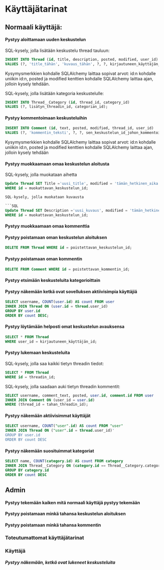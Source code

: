# Käyttäjätarinat

## Normaali käyttäjä: 

#### Pystyy aloittamaan uuden keskustelun

SQL-kysely, jolla lisätään keskustelu thread tauluun:

```SQL 
INSERT INTO Thread (id, title, description, posted, modified, user_id) 
VALUES (?, 'title_tähän', 'kuvaus_tähän', ?, ?, kirjautuneen_käyttäjän_id);
```

Kysymysmerkkien kohdalle SQLAlchemy laittaa sopivat arvot: id:n kohdalle uniikin id:n, posted ja modified kenttien kohdalle SQLAlchemy laittaa ajan, jolloin kysely tehdään.

SQL-kysely, jolla lisätään kategoria keskustelulle:

```SQL
INSERT INTO Thread__Category (id, thread_id, category_id)
VALUES (?, lisätyn_threadin_id, categorian_id);
```



#### Pystyy kommentoimaan keskusteluihin


```SQL
INSERT INTO Comment (id, text, posted, modified, thread_id, user_id) 
VALUES (?, 'kommentin_teksti', ?, ?, sen_keskustelun_id_johon_kommentoidaan, kirjautuneen_käyttäjän_id);
``` 

Kysymysmerkkien kohdalle SQLAlchemy laittaa sopivat arvot: id:n kohdalle uniikin id:n, posted ja modified kenttien kohdalle SQLAlchemy laittaa ajan, jolloin kysely tehdään



#### Pystyy muokkaamaan omaa keskustelun aloitusta

SQL-kysely, jolla muokataan aihetta

```SQL
Update Thread SET Title ='uusi_title', modified = 'tämän_hetkinen_aika' 
WHERE id = muokattavan_keskustelun_id;

SQL-kysely, jolla muokataan kuvausta

```SQL
Update Thread SET Description ='uusi_kuvaus', modified = 'tämän_hetkinen_aika' 
WHERE id = muokattavan_keskustelun_id;
```


#### Pystyy muokkaamaan omaa kommenttia

#### Pystyy poistamaan oman keskustelun aloituksen


```SQL 
DELETE FROM Thread WHERE id = poistettavan_keskustelun_id;
```


#### Pystyy poistamaan oman kommentin


```SQL 
DELETE FROM Comment WHERE id = poistettavan_kommentin_id;
```



#### Pystyy etsimään keskusteluita kategorioittain


#### Pystyy näkemään ketkä ovat sovelluksen aktiivisimpia käyttäjiä


```SQL 
SELECT username, COUNT(user.id) AS count FROM user 
INNER JOIN Thread ON (user.id = thread.user_id)
GROUP BY user.id 
ORDER BY count DESC;
```

#### Pystyy löytämään helposti omat keskustelun avauksensa


```SQL
SELECT * FROM Thread
WHERE user_id = kirjautuneen_käyttäjän_id;
```
#### Pystyy lukemaan keskusteluita

SQL-kysely, jolla saa kaikki tietyn threadin tiedot:

```SQL
SELECT * FROM Thread
WHERE id = threadin_id;
```

SQL-kysely, jolla saadaan auki tietyn threadin kommentit: 

```SQL
SELECT username, comment_text, posted, user.id, comment.id FROM user
INNER JOIN Comment ON (user_id = user.id)
WHERE (thread_id = tahan_threadin_id);
```

#### Pystyy näkemään aktiivisimmat käyttäjät

```SQL
SELECT username, COUNT("user".id) AS count FROM "user"
INNER JOIN Thread ON ("user".id = thread.user_id)'
GROUP BY user.id
ORDER BY count DESC
```

#### Pystyy näkemään suosituimmat kategoriat
```SQL
SELECT name, COUNT(category.id) AS count FROM category
INNER JOIN Thread__Category ON (category.id == Thread__Category.category_id)
GROUP BY category.id
ORDER BY count DESC
``` 

## Admin
#### Pystyy tekemään kaiken mitä normaali käyttäjä pystyy tekemään
#### Pystyy poistamaan minkä tahansa keskustelun aloituksen
#### Pystyy poistamaan minkä tahansa kommentin





### Toteutumattomat käyttäjätarinat

### Käyttäjä

##### Pystyy näkemään, ketkä ovat lukeneet keskusteluita

